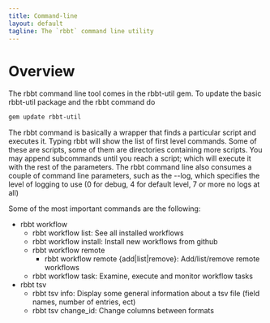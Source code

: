 ```yaml
---
title: Command-line
layout: default
tagline: The `rbbt` command line utility
---
```


# Overview

The rbbt command line tool comes in the rbbt-util gem. To update the basic rbbt-util package and the rbbt command do

```bash
gem update rbbt-util
```
The rbbt command is basically a wrapper that finds a particular script and executes it. Typing rbbt will show the list of first level
commands. Some of these are scripts, some of them are directories containing more scripts. You may append subcommands until
you reach a script; which will execute it with the rest of the parameters. The rbbt command line also consumes a couple of command line
parameters, such as the --log, which specifies the level of logging to use (0 for debug, 4 for default level, 7 or more no logs at all)

Some of the most important commands are the following:

* rbbt workflow
    * rbbt workflow list: See all installed workflows
    * rbbt workflow install: Install new workflows from github
    * rbbt workflow remote
        * rbbt workflow remote {add|list|remove}: Add/list/remove remote workflows
    * rbbt workflow task: Examine, execute and monitor workflow tasks
* rbbt tsv
    * rbbt tsv info: Display some general information about a tsv file (field names, number of entries, ect)
    * rbbt tsv change_id: Change columns between formats

